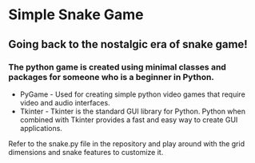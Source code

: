 # Simple Snake Game

## Going back to the nostalgic era of snake game!

### The python game is created using minimal classes and packages for someone who is a beginner in Python.

* PyGame - Used for creating simple python video games that require video and audio interfaces.
* Tkinter - Tkinter is the standard GUI library for Python. Python when combined with Tkinter provides a fast and easy way to create GUI applications.

Refer to the snake.py file in the repository and play around with the grid dimensions and snake features to customize it.

